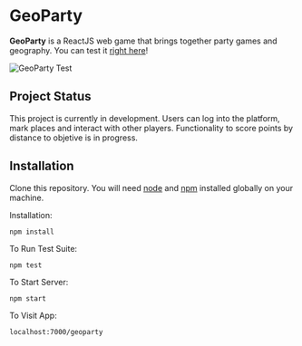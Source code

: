 # GeoParty
**GeoParty** is a ReactJS web game that brings together party games and geography.
You can test it [right here](https://ggelmi.online/geoparty)!

![GeoParty Test](https://raw.githack.com/Gelmi/GeoParty/master/GeoPartyGif.gif)
## Project Status
This project is currently in development. Users can log into the platform, mark places and interact with other players.
Functionality to score points by distance to objetive is in progress.
## Installation

Clone this repository. You will need  [node](https://nodejs.org/en/)  and [npm](https://www.npmjs.com/)  installed globally on your machine.

Installation:

`npm install`

To Run Test Suite:

`npm test`

To Start Server:

`npm start`

To Visit App:

`localhost:7000/geoparty`
